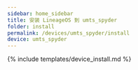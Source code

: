 ```yaml
---
sidebar: home_sidebar
title: 安装 LineageOS 到 umts_spyder
folder: install
permalink: /devices/umts_spyder/install
device: umts_spyder
---
```

{% include templates/device_install.md %}
